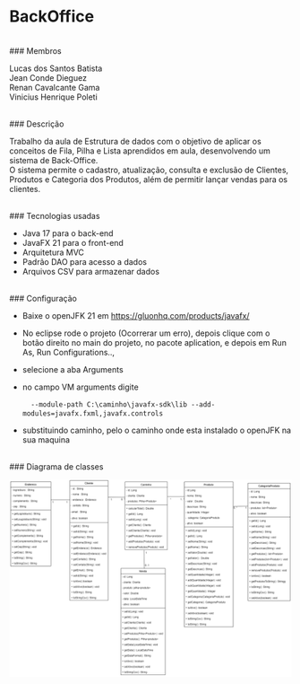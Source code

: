 # BackOffice
<br>
### Membros

Lucas dos Santos Batista<br>
Jean Conde Dieguez<br>
Renan Cavalcante Gama<br>
Vinicius Henrique Poleti

<br>
### Descrição

Trabalho da aula de Estrutura de dados com o objetivo de aplicar os conceitos de Fila, Pilha e Lista aprendidos em aula, desenvolvendo um sistema de Back-Office.<br>
O sistema permite o cadastro, atualização, consulta e exclusão de Clientes, Produtos e Categoria dos Produtos, além de permitir lançar vendas para os clientes.

<br>
### Tecnologias usadas

- Java 17 para o back-end
- JavaFX 21 para o front-end
- Arquitetura MVC
- Padrão DAO para acesso a dados
- Arquivos CSV para armazenar dados

<br>
### Configuração

- Baixe o openJFK 21 em https://gluonhq.com/products/javafx/
- No eclipse rode o projeto (Ocorrerar um erro), depois clique com o botão direito no main do projeto, no pacote aplication, e depois em Run As, Run Configurations.., 
- selecione a aba Arguments 
- no campo VM arguments digite 

        --module-path C:\caminho\javafx-sdk\lib --add-modules=javafx.fxml,javafx.controls
- substituindo caminho, pelo o caminho onde esta instalado o openJFK na sua maquina

<br>
### Diagrama de classes

![Diagrama](https://github.com/renan-cavalcante/BackOffice/blob/main/BackOffice.drawio.png)
